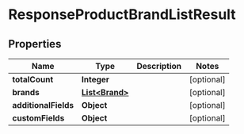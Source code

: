

# ResponseProductBrandListResult

## Properties

Name | Type | Description | Notes
------------ | ------------- | ------------- | -------------
**totalCount** | **Integer** |  |  [optional]
**brands** | [**List&lt;Brand&gt;**](Brand.md) |  |  [optional]
**additionalFields** | **Object** |  |  [optional]
**customFields** | **Object** |  |  [optional]




